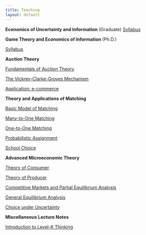 ```yaml
---
title: Teaching
layout: default
---
```


<strong>Economics of Uncertainty and Information</strong> (Graduate)
[Syllabus](inforecon/syllabus.pdf)

<strong> Game Theory and Economics of Information </strong>(Ph.D.)

[Syllabus](gametheory/syllabus.pdf)

<strong>Auction Theory </strong>


[Fundamentals of Auction Theory](introrauction/lecture02.pdf)   


[The Vickrey-Clarke-Groves Mechanism](introrauction/lecture03.pdf)  

[Application: e-commerce](introrauction/lecture04.pdf)    


<strong>Theory and Applications of Matching </strong>




[Basic Model of Matching](intromatching/matching01)         

[Many-to-One Matching](intromatching/matching02)       

[One-to-One Matching](intromatching/matching03)         

[Probabilistic Assignment](intromatching/matching04)     

[School Choice](intromatching/matching05)     



<strong>Advanced Microeconomic Theory </strong>





[Theory of Consumer](micro/consumer.pdf)  

[Theory of Producer](micro/consumer.pdf)  

[Competitive Markets and Partial Equilibrium Analysis](/micro/consumer.pdf)  

[General Equilibrium Analysis](/micro/consumer.pdf)  

[Choice under Uncertainty](micro/consumer.pdf)	     




<strong>Miscellaneous Lecture Notes</strong>



[Introduction to Level-K Thinking](https://github.com/haihan-yu/haihan-yu.github.io/raw/master/teaching/micro/Level_k.pdf)

